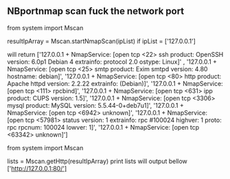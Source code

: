 NBportnmap scan fuck the network port
----------------------------------
from system import Mscan

resultIpArray = Mscan.startNmapScan(ipList)
if ipList = ['127.0.0.1']

will return
['127.0.0.1 + NmapService: [open tcp <22> ssh product: OpenSSH version: 6.0p1 Debian 4 extrainfo: protocol 2.0 ostype: Linux]'
, '127.0.0.1 + NmapService: [open tcp <25> smtp product: Exim smtpd version: 4.80 hostname: debian]',
'127.0.0.1 + NmapService: [open tcp <80> http product: Apache httpd version: 2.2.22 extrainfo: (Debian)]',
 '127.0.0.1 + NmapService: [open tcp <111> rpcbind]',
 '127.0.0.1 + NmapService: [open tcp <631> ipp product: CUPS version: 1.5]',
 '127.0.0.1 + NmapService: [open tcp <3306> mysql product: MySQL version: 5.5.44-0+deb7u1]',
 '127.0.0.1 + NmapService: [open tcp <6942> unknown]',
 '127.0.0.1 + NmapService: [open tcp <57981> status version: 1 extrainfo: rpc #100024 highver: 1 proto: rpc rpcnum: 100024 lowver: 1]',
 '127.0.0.1 + NmapService: [open tcp <63342> unknown]']

from system import Mscan

lists = Mscan.getHttp(resultIpArray)
print lists
will output bellow
['http://127.0.0.1:80/']
